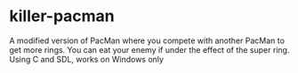 # killer-pacman
A modified version of PacMan where you compete with another PacMan to get more rings. You can eat your enemy if under the effect of the super ring. Using C and SDL, works on Windows only
